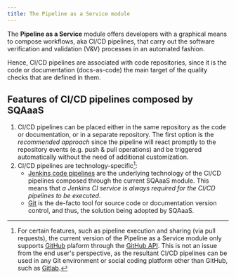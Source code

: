 ```yaml
---
title: The Pipeline as a Service module
---
```


The **Pipeline as a Service** module offers developers with a graphical means
to compose workflows, aka CI/CD pipelines, that carry out the software
verification and validation (V&V) processes in an automated fashion.

Hence, CI/CD pipelines are associated with code repositories, since it is the
code or documentation (docs-as-code) the main target of the quality checks
that are defined in them.

## Features of CI/CD pipelines composed by SQAaaS
1. CI/CD pipelines can be placed either in the same repository as the code or
   documentation, or in a separate repository. The first option is the
   *recommended approach* since the pipeline will react promptly to the
   repository events (e.g. push & pull operations) and be triggered
   automatically without the need of additional customization.
2. CI/CD pipelines are technology-specific[^1]:
   - [Jenkins code pipelines](https://www.jenkins.io/doc/book/pipeline/) are
     the underlying technology of the CI/CD pipelines composed through the
     current SQAaaS module. This means that *a Jenkins CI service is always
     required for the CI/CD pipelines to be executed*.
   - [Git](https://git-scm.com/) is the de-facto tool for source code or
     documentation version control, and thus, the solution being adopted by
     SQAaaS.
   [^1]: For certain features, such as pipeline execution and sharing (via
         pull requests), the current version of the Pipeline as a Service
         module only supports [GitHub](https://github.com) plaform through the
         [GitHub API](https://docs.github.com/rest). This is not an issue from
         the end user's perspective, as the resultant CI/CD pipelines can be
         used in any Git environment or social coding platform other than
         GitHub, such as [Gitlab](https://about.gitlab.com/).
